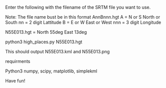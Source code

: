 
Enter the following with the filename of the SRTM file you want to use.

Note: The file name bust be in this format AnnBnnn.hgt
A = N or S North or South
nn = 2 digit Lattitude
B = E or W East or West
nnn = 3 digit Longitude

N55E013.hgt = North 55deg East 13deg

python3 high_places.py N55E013.hgt

This should output N55E013.kml and N55E013.png

requirments

Python3
numpy, scipy, matplotlib, simplekml

Have fun!

